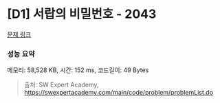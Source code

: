# [D1] 서랍의 비밀번호 - 2043 

[문제 링크](https://swexpertacademy.com/main/code/problem/problemDetail.do?contestProbId=AV5QJ_8KAx8DFAUq) 

### 성능 요약

메모리: 58,528 KB, 시간: 152 ms, 코드길이: 49 Bytes



> 출처: SW Expert Academy, https://swexpertacademy.com/main/code/problem/problemList.do